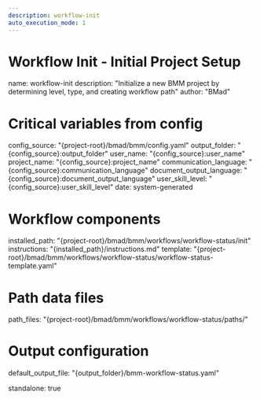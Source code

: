 ```yaml
---
description: workflow-init
auto_execution_mode: 1
---
```


# Workflow Init - Initial Project Setup
name: workflow-init
description: "Initialize a new BMM project by determining level, type, and creating workflow path"
author: "BMad"

# Critical variables from config
config_source: "{project-root}/bmad/bmm/config.yaml"
output_folder: "{config_source}:output_folder"
user_name: "{config_source}:user_name"
project_name: "{config_source}:project_name"
communication_language: "{config_source}:communication_language"
document_output_language: "{config_source}:document_output_language"
user_skill_level: "{config_source}:user_skill_level"
date: system-generated

# Workflow components
installed_path: "{project-root}/bmad/bmm/workflows/workflow-status/init"
instructions: "{installed_path}/instructions.md"
template: "{project-root}/bmad/bmm/workflows/workflow-status/workflow-status-template.yaml"

# Path data files
path_files: "{project-root}/bmad/bmm/workflows/workflow-status/paths/"

# Output configuration
default_output_file: "{output_folder}/bmm-workflow-status.yaml"

standalone: true